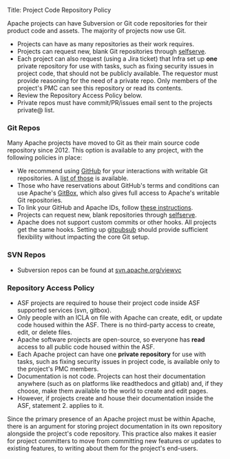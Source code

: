 Title: Project Code Repository Policy

Apache projects can have Subversion or Git code repositories for their product code and assets. The majority of projects now use Git.

  - Projects can have as many repositories as their work requires.
  - Projects can request new, blank Git repositories through <a href="https://selfserve.apache.org" target="_blank">selfserve</a>.
  - Each project can also request (using a Jira ticket) that Infra set up **one** private repository for use with tasks, such as fixing security issues in project code, that should not be publicly available. The requestor must provide reasoning for the need of a private repo. Only members of the project's PMC can see this repository or read its contents. 
  - Review the Repository Access Policy below.
  - Private repos must have commit/PR/issues email sent to the projects private@ list. 

### Git Repos ###

Many Apache projects have moved to Git as their main source code repository since 2012. This option is available to any project, with the following policies in place:

  - We recommend using <a href="https://github.com/apache/" target="_blank">GitHub</a> for your interactions with writable Git repositories. A <a href="http://github.com/apache/" target="_blank">list of those</a> is available.
  - Those who have reservations about GitHub's terms and conditions can use Apache's <a href="https://gitbox.apache.org/" target="_blank">GitBox</a>, which also gives full access to Apache's writable Git repositories.
  - To link your GitHub and Apache IDs, follow <a href="https://gitbox.apache.org/setup/" target="_blank">these instructions</a>.
  - Projects can request new, blank repositories through <a href="https://selfserve.apache.org" target="_blank">selfserve</a>.
  - Apache does not support custom commits or other hooks. All projects get the same hooks. Setting up <a href="https://github.com/apache/infrastructure-puppet/tree/deployment/modules/gitpubsub" target="_blank">gitpubsub</a> should provide sufficient flexibility without impacting the core Git setup. 

### SVN Repos ###

  - Subversion repos can be found at <a href="https://svn.apache.org/viewvc" target="_blank">svn.apache.org/viewvc</a>


### Repository Access Policy ###

  - ASF projects are required to house their project code inside ASF supported services (svn, gitbox).
  - Only people with an ICLA on file with Apache can create, edit, or update code housed within the ASF. There is no third-party access to create, edit, or delete files.
  - Apache software projects are open-source, so everyone has **read** access to all public code housed within the ASF.
  - Each Apache project can have one **private repository** for use with tasks, such as fixing security issues in project code, is available only to the project's PMC members.
  - Documentation is not code. Projects can host their documentation anywhere (such as on platforms like readthedocs and gitlab) and, if they choose, make them available to the world to create and edit pages.
  - However, if projects create and house their documentation inside the ASF, statement 2. applies to it.

Since the primary presence of an Apache project must be within Apache, there is an argument for storing project documentation in its own repository alongside the project's code repository. This practice also makes it easier for project committers to move from committing new features or updates to existing features, to writing about them for the project's end-users.
